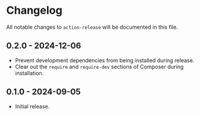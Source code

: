# Changelog

All notable changes to `action-release` will be documented in this file.

## 0.2.0 - 2024-12-06

- Prevent development dependencies from being installed during release.
- Clear out the `require` and `require-dev` sections of Composer during installation.

## 0.1.0 - 2024-09-05

- Initial release.
